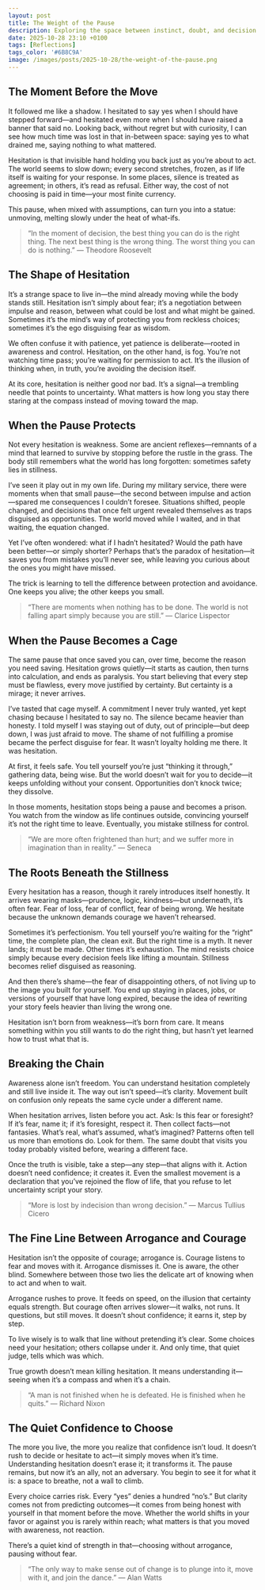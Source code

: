 ```yaml
---
layout: post
title: The Weight of the Pause
description: Exploring the space between instinct, doubt, and decision.
date: 2025-10-28 23:10 +0100
tags: [Reflections]
tags_color: '#6B8C9A'
image: /images/posts/2025-10-28/the-weight-of-the-pause.png
---
```


## The Moment Before the Move

It followed me like a shadow. I hesitated to say yes when I should have stepped forward—and hesitated even more when I should have raised a banner that said no. Looking back, without regret but with curiosity, I can see how much time was lost in that in-between space: saying yes to what drained me, saying nothing to what mattered.

Hesitation is that invisible hand holding you back just as you’re about to act. The world seems to slow down; every second stretches, frozen, as if life itself is waiting for your response. In some places, silence is treated as agreement; in others, it’s read as refusal. Either way, the cost of not choosing is paid in time—your most finite currency.

This pause, when mixed with assumptions, can turn you into a statue: unmoving, melting slowly under the heat of what-ifs.

> “In the moment of decision, the best thing you can do is the right thing.
> The next best thing is the wrong thing.
> The worst thing you can do is nothing.” — Theodore Roosevelt

## The Shape of Hesitation

It’s a strange space to live in—the mind already moving while the body stands still. Hesitation isn’t simply about fear; it’s a negotiation between impulse and reason, between what could be lost and what might be gained. Sometimes it’s the mind’s way of protecting you from reckless choices; sometimes it’s the ego disguising fear as wisdom.

We often confuse it with patience, yet patience is deliberate—rooted in awareness and control. Hesitation, on the other hand, is fog. You’re not watching time pass; you’re waiting for permission to act. It’s the illusion of thinking when, in truth, you’re avoiding the decision itself.

At its core, hesitation is neither good nor bad. It’s a signal—a trembling needle that points to uncertainty. What matters is how long you stay there staring at the compass instead of moving toward the map.

## When the Pause Protects

Not every hesitation is weakness. Some are ancient reflexes—remnants of a mind that learned to survive by stopping before the rustle in the grass. The body still remembers what the world has long forgotten: sometimes safety lies in stillness.

I’ve seen it play out in my own life. During my military service, there were moments when that small pause—the second between impulse and action—spared me consequences I couldn’t foresee. Situations shifted, people changed, and decisions that once felt urgent revealed themselves as traps disguised as opportunities. The world moved while I waited, and in that waiting, the equation changed.

Yet I’ve often wondered: what if I hadn’t hesitated? Would the path have been better—or simply shorter? Perhaps that’s the paradox of hesitation—it saves you from mistakes you’ll never see, while leaving you curious about the ones you might have missed.

The trick is learning to tell the difference between protection and avoidance. One keeps you alive; the other keeps you small.

> “There are moments when nothing has to be done. The world is not falling apart simply because you are still.” — Clarice Lispector

## When the Pause Becomes a Cage

The same pause that once saved you can, over time, become the reason you need saving. Hesitation grows quietly—it starts as caution, then turns into calculation, and ends as paralysis. You start believing that every step must be flawless, every move justified by certainty. But certainty is a mirage; it never arrives.

I’ve tasted that cage myself. A commitment I never truly wanted, yet kept chasing because I hesitated to say no. The silence became heavier than honesty. I told myself I was staying out of duty, out of principle—but deep down, I was just afraid to move. The shame of not fulfilling a promise became the perfect disguise for fear. It wasn’t loyalty holding me there. It was hesitation.

At first, it feels safe. You tell yourself you’re just “thinking it through,” gathering data, being wise. But the world doesn’t wait for you to decide—it keeps unfolding without your consent. Opportunities don’t knock twice; they dissolve.

In those moments, hesitation stops being a pause and becomes a prison. You watch from the window as life continues outside, convincing yourself it’s not the right time to leave. Eventually, you mistake stillness for control.

> “We are more often frightened than hurt; and we suffer more in imagination than in reality.” — Seneca

## The Roots Beneath the Stillness

Every hesitation has a reason, though it rarely introduces itself honestly. It arrives wearing masks—prudence, logic, kindness—but underneath, it’s often fear. Fear of loss, fear of conflict, fear of being wrong. We hesitate because the unknown demands courage we haven’t rehearsed.

Sometimes it’s perfectionism. You tell yourself you’re waiting for the “right” time, the complete plan, the clean exit. But the right time is a myth. It never lands; it must be made.
Other times it’s exhaustion. The mind resists choice simply because every decision feels like lifting a mountain. Stillness becomes relief disguised as reasoning.

And then there’s shame—the fear of disappointing others, of not living up to the image you built for yourself. You end up staying in places, jobs, or versions of yourself that have long expired, because the idea of rewriting your story feels heavier than living the wrong one.

Hesitation isn’t born from weakness—it’s born from care. It means something within you still wants to do the right thing, but hasn’t yet learned how to trust what that is.

## Breaking the Chain

Awareness alone isn’t freedom. You can understand hesitation completely and still live inside it. The way out isn’t speed—it’s clarity. Movement built on confusion only repeats the same cycle under a different name.

When hesitation arrives, listen before you act. Ask: Is this fear or foresight? If it’s fear, name it; if it’s foresight, respect it.
Then collect facts—not fantasies. What’s real, what’s assumed, what’s imagined?
Patterns often tell us more than emotions do. Look for them. The same doubt that visits you today probably visited before, wearing a different face.

Once the truth is visible, take a step—any step—that aligns with it. Action doesn’t need confidence; it creates it.
Even the smallest movement is a declaration that you’ve rejoined the flow of life, that you refuse to let uncertainty script your story.

> “More is lost by indecision than wrong decision.” — Marcus Tullius Cicero

## The Fine Line Between Arrogance and Courage

Hesitation isn’t the opposite of courage; arrogance is.
Courage listens to fear and moves with it. Arrogance dismisses it. One is aware, the other blind. Somewhere between those two lies the delicate art of knowing when to act and when to wait.

Arrogance rushes to prove. It feeds on speed, on the illusion that certainty equals strength. But courage often arrives slower—it walks, not runs. It questions, but still moves. It doesn’t shout confidence; it earns it, step by step.

To live wisely is to walk that line without pretending it’s clear. Some choices need your hesitation; others collapse under it. And only time, that quiet judge, tells which was which.

True growth doesn’t mean killing hesitation. It means understanding it—seeing when it’s a compass and when it’s a chain.

> “A man is not finished when he is defeated. He is finished when he quits.” — Richard Nixon

## The Quiet Confidence to Choose

The more you live, the more you realize that confidence isn’t loud. It doesn’t rush to decide or hesitate to act—it simply moves when it’s time.
Understanding hesitation doesn’t erase it; it transforms it. The pause remains, but now it’s an ally, not an adversary. You begin to see it for what it is: a space to breathe, not a wall to climb.

Every choice carries risk. Every “yes” denies a hundred “no’s.” But clarity comes not from predicting outcomes—it comes from being honest with yourself in that moment before the move.
Whether the world shifts in your favor or against you is rarely within reach; what matters is that you moved with awareness, not reaction.

There’s a quiet kind of strength in that—choosing without arrogance, pausing without fear.

> “The only way to make sense out of change is to plunge into it, move with it, and join the dance.” — Alan Watts
